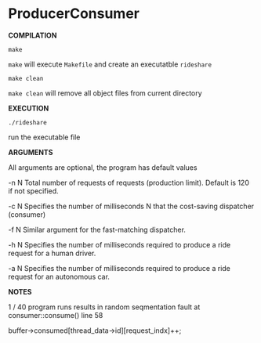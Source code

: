 # ProducerConsumer

**COMPILATION**
```
make
```
`make` will execute `Makefile` and create an executatble `rideshare`

```
make clean
```
`make clean` will remove all object files from current directory

**EXECUTION**

```
./rideshare
```
run the executable file

**ARGUMENTS**

All arguments are optional, the program has default values

-n N 	Total number of requests of requests (production limit). Default is 120 if not
	specified.

-c N	Specifies the number of milliseconds N that the cost-saving dispatcher (consumer)

-f N	Similar argument for the fast-matching dispatcher.

-h N 	Specifies the number of milliseconds required to produce a ride request for
	a human driver.

-a N 	Specifies the number of milliseconds required to produce a ride request for
	an autonomous car.


**NOTES**

1 / 40 program runs results in random seqmentation fault at consumer::consume() line 58

buffer->consumed[thread_data->id][request_indx]++;



